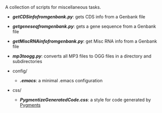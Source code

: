 A collection of scripts for miscellaneous tasks.

- __*getCDSinfofromgenbank.py*__: gets CDS info from a Genbank file
- __*getgeneseqfromgenbank.py*__: gets a gene sequence from a Genbank file
- __*getMiscRNAinfofromgenbank.py*__: get Misc RNA info from a Genbank file
- __*mp3toogg.py*__: converts all MP3 files to OGG files in a directory and subdirectories

- config/
  * __*.emacs*__: a minimal .emacs configuration

- css/
  * __*PygmentizeGeneratedCode.css*__: a style for code generated by [Pygments](http://pygments.org/)
